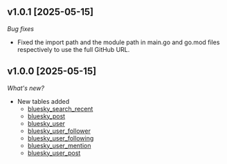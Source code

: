 ## v1.0.1 [2025-05-15]

_Bug fixes_

- Fixed the import path and the module path in main.go and go.mod files respectively to use the full GitHub URL.

## v1.0.0 [2025-05-15]

_What's new?_

- New tables added
  - [bluesky_search_recent](https://hub.steampipe.io/plugins/turbot/bluesky/tables/bluesky_search_recent)
  - [bluesky_post](https://hub.steampipe.io/plugins/turbot/bluesky/tables/bluesky_post)
  - [bluesky_user](https://hub.steampipe.io/plugins/turbot/bluesky/tables/bluesky_user)
  - [bluesky_user_follower](https://hub.steampipe.io/plugins/turbot/bluesky/tables/bluesky_user_follower)
  - [bluesky_user_following](https://hub.steampipe.io/plugins/turbot/bluesky/tables/bluesky_user_following)
  - [bluesky_user_mention](https://hub.steampipe.io/plugins/turbot/bluesky/tables/bluesky_user_mention)
  - [bluesky_user_post](https://hub.steampipe.io/plugins/turbot/bluesky/tables/bluesky_user_post)